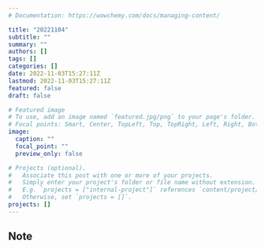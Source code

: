 ```yaml
---
# Documentation: https://wowchemy.com/docs/managing-content/

title: "20221104"
subtitle: ""
summary: ""
authors: []
tags: []
categories: []
date: 2022-11-03T15:27:11Z
lastmod: 2022-11-03T15:27:11Z
featured: false
draft: false

# Featured image
# To use, add an image named `featured.jpg/png` to your page's folder.
# Focal points: Smart, Center, TopLeft, Top, TopRight, Left, Right, BottomLeft, Bottom, BottomRight.
image:
  caption: ""
  focal_point: ""
  preview_only: false

# Projects (optional).
#   Associate this post with one or more of your projects.
#   Simply enter your project's folder or file name without extension.
#   E.g. `projects = ["internal-project"]` references `content/project/deep-learning/index.md`.
#   Otherwise, set `projects = []`.
projects: []
---
```


## Note

